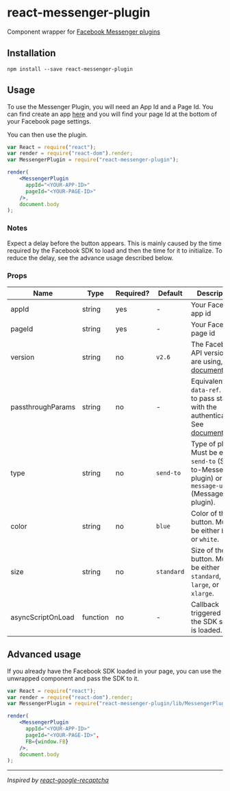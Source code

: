 # react-messenger-plugin

Component wrapper for [Facebook Messenger plugins](https://developers.facebook.com/docs/messenger-platform/plugin-reference)

## Installation

```shell
npm install --save react-messenger-plugin
```

## Usage

To use the Messenger Plugin, you will need an App Id and a Page Id. You can find create an app [here](https://developers.facebook.com/apps/) and you will find your page Id at the bottom of your Facebook page settings.

You can then use the plugin.

```jsx
var React = require("react");
var render = require("react-dom").render;
var MessengerPlugin = require("react-messenger-plugin");

render(
    <MessengerPlugin
      appId="<YOUR-APP-ID>"
      pageId="<YOUR-PAGE-ID>"
    />,
    document.body
);
```

### Notes
Expect a delay before the button appears. This is mainly caused by the time required by the Facebook SDK to load and then the time for it to initialize. To reduce the delay, see the advance usage described below.

### Props

| Name | Type | Required? | Default | Description |
| --- | --- | --- | --- | --- |
| appId | string | yes | - | Your Facebook app id |
| pageId | string | yes | - | Your Facebook page id |
| version | string | no | `v2.6` | The Facebook API version you are using, See [documentation](https://developers.facebook.com/docs/apps/versions). |
| passthroughParams | string | no | - | Equivalent of `data-ref`. Used to pass state with the authentication. See [documentation](https://developers.facebook.com/docs/messenger-platform/webhook-reference#auth). |
| type | string | no | `send-to` | Type of plugin. Must be either `send-to` (Send-to-Messenger plugin) or `message-us` (Message-Us plugin). |
| color | string | no | `blue` | Color of the button. Must be either `blue` or `white`. |
| size | string | no | `standard` | Size of the button. Must be either `standard`, `large`, or `xlarge`. |
| asyncScriptOnLoad | function | no | - | Callback triggered when the SDK script is loaded. |

## Advanced usage

If you already have the Facebook SDK loaded in your page, you can use the unwrapped component and pass the SDK to it.

```jsx
var React = require("react");
var render = require("react-dom").render;
var MessengerPlugin = require("react-messenger-plugin/lib/MessengerPlugin");

render(
    <MessengerPlugin
      appId="<YOUR-APP-ID>"
      pageId="<YOUR-PAGE-ID>",
      FB={window.FB}
    />,
    document.body
);
```
---

*Inspired by [react-google-recaptcha](https://github.com/dozoisch/react-google-recaptcha)*
